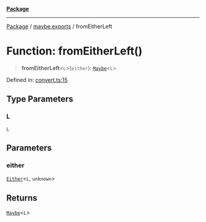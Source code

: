 [**Package**](../../README.md)

***

[Package](../../modules.md) / [maybe.exports](../README.md) / fromEitherLeft

# Function: fromEitherLeft()

> **fromEitherLeft**\<`L`\>(`either`): [`Maybe`](../type-aliases/Maybe.md)\<`L`\>

Defined in: [convert.ts:15](https://github.com/AlexXanderGrib/monads-io/blob/d65e47796764202dffd7314b61c2ea9cedbb26e8/src/convert.ts#L15)

## Type Parameters

### L

`L`

## Parameters

### either

[`Either`](../../either.exports/type-aliases/Either.md)\<`L`, `unknown`\>

## Returns

[`Maybe`](../type-aliases/Maybe.md)\<`L`\>
